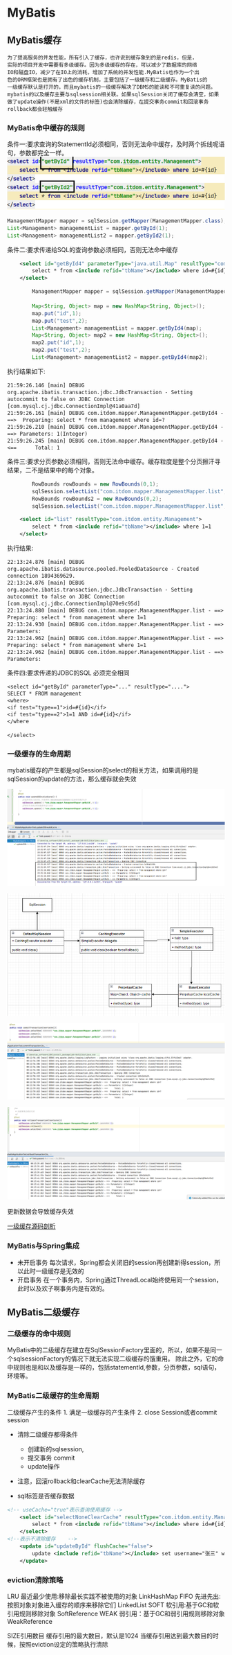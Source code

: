 # MyBatis




## MyBatis缓存
```text
为了提高服务的并发性能，所有引入了缓存，也许说到缓存象到的是redis，但是，
实际的项目开发中需要有多级缓存。因为多级缓存的存在，可以减少了数据库的网络
IO和磁盘IO，减少了在IO上的消耗，增加了系统的并发性能.MyBatis也作为一个出
色的ORM框架也是拥有了出色的缓存机制，主要包括了一级缓存和二级缓存。MyBatis的
一级缓存默认是打开的，而且mybatis的一级缓存解决了DBMS的脏读和不可重复读的问题。
mybatis的以及缓存主要与sqlsession相关联。如果sqlSession关闭了缓存会清空，如果
做了update操作(不是xml的文件的标签)也会清除缓存，在提交事务commit和回滚事务 
rollback都会轻触缓存
```


### MyBatis命中缓存的规则
条件一:要求查询的StatementId必须相同，否则无法命中缓存，及时两个拆线呢语句，参数都完全一样。
![statementId](./files/mybatis-statementId-1.png)
```java
ManagementMapper mapper = sqlSession.getMapper(ManagementMapper.class);
List<Management> managementList = mapper.getById(1);
List<Management> managementList2 = mapper.getById2(1);
```

条件二:要求传递给SQL的查询参数必须相同，否则无法命中缓存
```xml
    <select id="getById4" parameterType="java.util.Map" resultType="com.itdom.entity.Management">
        select * from <include refid="tbName"></include> where id=#{id}
    </select>
```

```java
        ManagementMapper mapper = sqlSession.getMapper(ManagementMapper.class);

        Map<String, Object> map = new HashMap<String, Object>();
        map.put("id",1);
        map.put("test",2);
        List<Management> managementList = mapper.getById4(map);
        Map<String, Object> map2 = new HashMap<String, Object>();
        map2.put("id",1);
        map2.put("test",2);
        List<Management> managementList2 = mapper.getById4(map2);
```
执行结果如下:
```text
21:59:26.146 [main] DEBUG org.apache.ibatis.transaction.jdbc.JdbcTransaction - Setting autocommit to false on JDBC Connection [com.mysql.cj.jdbc.ConnectionImpl@41a0aa7d]
21:59:26.161 [main] DEBUG com.itdom.mapper.ManagementMapper.getById4 - ==>  Preparing: select * from management where id=?
21:59:26.210 [main] DEBUG com.itdom.mapper.ManagementMapper.getById4 - ==> Parameters: 1(Integer)
21:59:26.245 [main] DEBUG com.itdom.mapper.ManagementMapper.getById4 - <==      Total: 1
```


条件三:要求分页参数必须相同，否则无法命中缓存。缓存粒度是整个分页擦汗寻结果，二不是结果中的每个对象。
```java
        RowBounds rowBounds = new RowBounds(0,1);
        sqlSession.selectList("com.itdom.mapper.ManagementMapper.list",null,rowBounds);
        RowBounds rowBounds2 = new RowBounds(0,2);
        sqlSession.selectList("com.itdom.mapper.ManagementMapper.list",null,rowBounds2);
```
```xml
    <select id="list" resultType="com.itdom.entity.Management">
        select * from <include refid="tbName"></include> where 1=1
    </select>
```
执行结果:
```text
22:13:24.876 [main] DEBUG org.apache.ibatis.datasource.pooled.PooledDataSource - Created connection 1894369629.
22:13:24.876 [main] DEBUG org.apache.ibatis.transaction.jdbc.JdbcTransaction - Setting autocommit to false on JDBC Connection [com.mysql.cj.jdbc.ConnectionImpl@70e9c95d]
22:13:24.880 [main] DEBUG com.itdom.mapper.ManagementMapper.list - ==>  Preparing: select * from management where 1=1
22:13:24.930 [main] DEBUG com.itdom.mapper.ManagementMapper.list - ==> Parameters: 
22:13:24.962 [main] DEBUG com.itdom.mapper.ManagementMapper.list - ==>  Preparing: select * from management where 1=1
22:13:24.962 [main] DEBUG com.itdom.mapper.ManagementMapper.list - ==> Parameters: 
```
条件四:要求传递的JDBC的SQL 必须完全相同
```text
<select id="getById" parameterType="..." resultType="....">
SELECT * FROM management
<where>
<if test="type==1">id=#{id}</if>
<if test="type==2">1=1 AND id=#{id}</if>
</where

</select>

```

### 一级缓存的生命周期
mybatis缓存的产生都是sqlSession的select的相关方法，如果调用的是sqlSession的update的方法，那么缓存就会失效

![sqlSession的update方法导致缓存失效](./files/mybatis-cache-invalid-1.png)

![sqlSession关闭导致缓存失效](./files/mybatis-cache-invalid-2.png)

![事务提交会清空缓存](./files/mybatis-cache-invalid-3.png)

![事务回滚缓存失效](./files/mybatis-cache-invalid-4.png)

更新数据会导致缓存失效


[一级缓存源码剖析](./ANALYSIS_1CACHE_SOURCE_CODE.MD)
 






### MyBatis与Spring集成

* 未开启事务
    每次请求，Spring都会关闭旧的session再创建新得session，所以此时一级缓存是无效的
* 开启事务
    在一个事务内，Spring通过ThreadLocal始终使用同一个session，此时以及欢子啊事务内是有效的。
    
    
    
    
    
    
    
    
    
    
    
## MyBatis二级缓存

### 二级缓存的命中规则
MyBatis中的二级缓存在建立在SqlSessionFactory里面的，所以，如果不是同一个sqlsessionFactory的情况下就无法实现二级缓存的饿重用。
除此之外，它的命中规则也是和以及缓存是一样的，包括statementId,参数，分页参数，sql语句，环境等。    
    
    
    
### MyBatis二级缓存的生命周期
二级缓存产生的条件
    1. 满足一级缓存的产生条件
    2. close Session或者commit session
* 清除二级缓存都得条件
    * 创建新的sqlsession,
    * 提交事务 commit
    * update操作
* 注意，回滚rollback和clearCache无法清除缓存

* sql标签是否缓存数据
```xml
<!-- useCache="true"表示查询使用缓存 -->
    <select id="selectNoneClearCache" resultType="com.itdom.entity.Management" useCache="true">
        select * from <include refid="tbName"></include> where id=#{id}
    </select>
<!--表示不清除缓存    -->
    <update id="updateById" flushCache="false">
        update <include refid="tbName"></include> set username="张三" where id=#{id}
    </update>
```            
    
### eviction清除策略
LRU 最近最少使用:移除最长实践不被使用的对象 LinkHashMap
FIFO 先进先出:按照对象对象进入缓存的顺序来移除它们 LinkedList
SOFT 软引用:基于GC和软引用规则移除对象 SoftReference
WEAK 弱引用：基于GC和弱引用规则移除对象 WeakReference

SIZE引用数目
缓存引用的最大数目，默认是1024
当缓存引用达到最大数目的时候，按照eviction设定的策略执行清除    
    
    
    
    
    
    
    
    
    
    
        